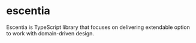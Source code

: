 # escentia
 Escentia is TypeScript library that focuses on delivering extendable option to work with domain-driven design.
